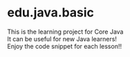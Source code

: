# edu.java.basic
This is the learning project for Core Java
<br>It can be useful for new Java learners! 
<br>Enjoy the code snippet for each lesson!!

